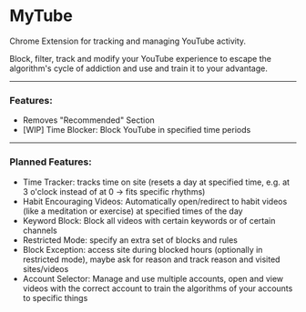 MyTube
======

Chrome Extension for tracking and managing YouTube activity.  
  
Block, filter, track and modify your YouTube experience to escape the algorithm's cycle of addiction and use and train it to your advantage.

---

### Features:
 - Removes "Recommended" Section
 - [WIP] Time Blocker: Block YouTube in specified time periods

---

### Planned Features:
 - Time Tracker: tracks time on site (resets a day at specified time, e.g. at 3 o'clock instead of at 0 -> fits specific rhythms)
 - Habit Encouraging Videos: Automatically open/redirect to habit videos (like a meditation or exercise) at specified times of the day
 - Keyword Block: Block all videos with certain keywords or of certain channels
 - Restricted Mode: specify an extra set of blocks and rules
 - Block Exception: access site during blocked hours (optionally in restricted mode), maybe ask for reason and track reason and visited sites/videos
 - Account Selector: Manage and use multiple accounts, open and view videos with the correct account to train the algorithms of your accounts to specific things